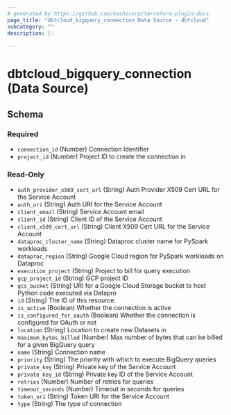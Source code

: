 ```yaml
---
# generated by https://github.com/hashicorp/terraform-plugin-docs
page_title: "dbtcloud_bigquery_connection Data Source - dbtcloud"
subcategory: ""
description: |-
  
---
```


# dbtcloud_bigquery_connection (Data Source)





<!-- schema generated by tfplugindocs -->
## Schema

### Required

- `connection_id` (Number) Connection Identifier
- `project_id` (Number) Project ID to create the connection in

### Read-Only

- `auth_provider_x509_cert_url` (String) Auth Provider X509 Cert URL for the Service Account
- `auth_uri` (String) Auth URI for the Service Account
- `client_email` (String) Service Account email
- `client_id` (String) Client ID of the Service Account
- `client_x509_cert_url` (String) Client X509 Cert URL for the Service Account
- `dataproc_cluster_name` (String) Dataproc cluster name for PySpark workloads
- `dataproc_region` (String) Google Cloud region for PySpark workloads on Dataproc
- `execution_project` (String) Project to bill for query execution
- `gcp_project_id` (String) GCP project ID
- `gcs_bucket` (String) URI for a Google Cloud Storage bucket to host Python code executed via Datapro
- `id` (String) The ID of this resource.
- `is_active` (Boolean) Whether the connection is active
- `is_configured_for_oauth` (Boolean) Whether the connection is configured for OAuth or not
- `location` (String) Location to create new Datasets in
- `maximum_bytes_billed` (Number) Max number of bytes that can be billed for a given BigQuery query
- `name` (String) Connection name
- `priority` (String) The priority with which to execute BigQuery queries
- `private_key` (String) Private key of the Service Account
- `private_key_id` (String) Private key ID of the Service Account
- `retries` (Number) Number of retries for queries
- `timeout_seconds` (Number) Timeout in seconds for queries
- `token_uri` (String) Token URI for the Service Account
- `type` (String) The type of connection


